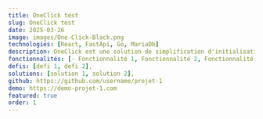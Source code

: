 ```yaml
---
title: OneClick test
slug: OneClick test
date: 2025-03-26
image: images/One-Click-Black.png
technologies: [React, FastApi, Go, MariaDb]
description: OneClick est une solution de simplification d'initialisation de projet Informatique.
fonctionnalités: [- Fonctionnalité 1, Fonctionnalité 2, Fonctionnalité 3],
defis: [defi 1, defi 2],
solutions: [solution 1, solution 2],
github: https://github.com/username/projet-1
demo: https://demo-projet-1.com
featured: true
order: 1
---
```


